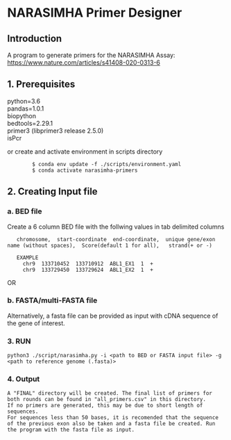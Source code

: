 # NARASIMHA Primer Designer

## Introduction
A program to generate primers for the NARASIMHA Assay: https://www.nature.com/articles/s41408-020-0313-6

## 1. Prerequisites
python=3.6  
pandas=1.0.1  
biopython  
bedtools=2.29.1  
primer3 (libprimer3 release 2.5.0)  
isPcr

or create and activate environment in scripts directory  
```
        $ conda env update -f ./scripts/environment.yaml  
        $ conda activate narasimha-primers
```


##  2.  Creating Input file
###    a. BED file
   Create a 6 column BED file with the follwing values in tab delimited columns
       
       chromosome,  start-coordinate  end-coordinate,  unique gene/exon name (without spaces),  Score(default 1 for all),   strand(+ or -)
       
       EXAMPLE
         chr9  133710452  133710912  ABL1_EX1  1  +
         chr9  133729450  133729624  ABL1_EX2  1  +

OR
###    b. FASTA/multi-FASTA file  
   Alternatively, a fasta file can be provided as input with cDNA sequence of the gene of interest.


###  3. RUN

    python3 ./script/narasimha.py -i <path to BED or FASTA input file> -g <path to reference genome (.fasta)>


### 4. Output
    A "FINAL" directory will be created. The final list of primers for both rounds can be found in "all_primers.csv" in this directory.  
    If no primers are generated, this may be due to short length of sequences.  
    For sequences less than 50 bases, it is recomended that the sequence of the previous exon also be taken and a fasta file be created. Run the program with the fasta file as input.  





